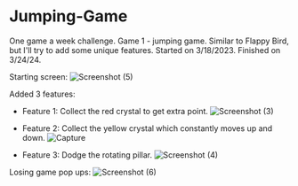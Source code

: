 # Jumping-Game
One game a week challenge.
Game 1 - jumping game. 
Similar to Flappy Bird, but I'll try to add some unique features. 
Started on 3/18/2023.
Finished on 3/24/24.

Starting screen:
![Screenshot (5)](https://user-images.githubusercontent.com/55885808/227725312-a2fc14f5-96db-4bde-916c-cb5f730a0627.png)

Added 3 features:
- Feature 1: Collect the red crystal to get extra point.
![Screenshot (3)](https://user-images.githubusercontent.com/55885808/227725383-ca2ad9ee-29cc-48e0-8261-14cd1d5ac160.png)

- Feature 2: Collect the yellow crystal which constantly moves up and down.
![Capture](https://user-images.githubusercontent.com/55885808/227726100-224d0dec-102d-470f-9d95-4fdf83ab07a1.PNG)

- Feature 3: Dodge the rotating pillar.
![Screenshot (4)](https://user-images.githubusercontent.com/55885808/227726122-9f3973dc-f13b-467d-b6c1-3f275cfc8e44.png)

Losing game pop ups:
![Screenshot (6)](https://user-images.githubusercontent.com/55885808/227726135-10f692bd-04b0-4e19-8646-b2079f218433.png)
